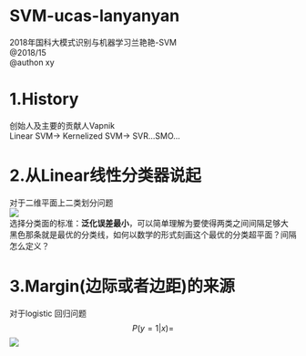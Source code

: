 # SVM-ucas-lanyanyan
2018年国科大模式识别与机器学习兰艳艳-SVM  
@2018/15  
@authon xy

# 1.History
创始人及主要的贡献人Vapnik  
Linear SVM-> Kernelized SVM-> SVR...SMO...  
# 2.从Linear线性分类器说起
对于二维平面上二类划分问题  
![](https://github.com/Albert-xy/SVM-ucas-lanyanyan/blob/master/imp/linear-clasifier.png)  
选择分类面的标准：**泛化误差最小**，可以简单理解为要使得两类之间间隔足够大  
黑色那条就是最优的分类线，如何以数学的形式刻画这个最优的分类超平面？间隔怎么定义？  
#  3.Margin(边际或者边距)的来源
对于logistic 回归问题$$P(y=1|x)=$$
<img src="http://www.forkosh.com/mathtex.cgi? \Large P(y=1|x)=\cfrac{1}{1+e^{-w^t*x}}">

